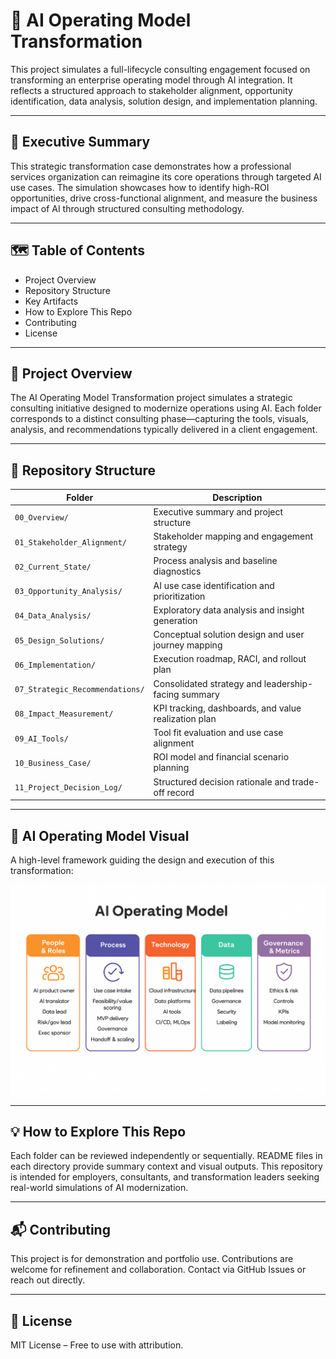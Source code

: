 # 🧠 AI Operating Model Transformation

This project simulates a full-lifecycle consulting engagement focused on transforming an enterprise operating model through AI integration. It reflects a structured approach to stakeholder alignment, opportunity identification, data analysis, solution design, and implementation planning.

---

## 📌 Executive Summary

This strategic transformation case demonstrates how a professional services organization can reimagine its core operations through targeted AI use cases. The simulation showcases how to identify high-ROI opportunities, drive cross-functional alignment, and measure the business impact of AI through structured consulting methodology.

---

## 🗺️ Table of Contents

- Project Overview  
- Repository Structure  
- Key Artifacts  
- How to Explore This Repo  
- Contributing  
- License

---

## 🧾 Project Overview

The AI Operating Model Transformation project simulates a strategic consulting initiative designed to modernize operations using AI. Each folder corresponds to a distinct consulting phase—capturing the tools, visuals, analysis, and recommendations typically delivered in a client engagement.

---

## 📁 Repository Structure

| Folder | Description |
|--------|-------------|
| `00_Overview/` | Executive summary and project structure |
| `01_Stakeholder_Alignment/` | Stakeholder mapping and engagement strategy |
| `02_Current_State/` | Process analysis and baseline diagnostics |
| `03_Opportunity_Analysis/` | AI use case identification and prioritization |
| `04_Data_Analysis/` | Exploratory data analysis and insight generation |
| `05_Design_Solutions/` | Conceptual solution design and user journey mapping |
| `06_Implementation/` | Execution roadmap, RACI, and rollout plan |
| `07_Strategic_Recommendations/` | Consolidated strategy and leadership-facing summary |
| `08_Impact_Measurement/` | KPI tracking, dashboards, and value realization plan |
| `09_AI_Tools/` | Tool fit evaluation and use case alignment |
| `10_Business_Case/` | ROI model and financial scenario planning |
| `11_Project_Decision_Log/` | Structured decision rationale and trade-off record |

---

## 🧩 AI Operating Model Visual

A high-level framework guiding the design and execution of this transformation:

![AI Operating Model Framework](./AI_Operating_Model_Framework.png)

---

## 💡 How to Explore This Repo

Each folder can be reviewed independently or sequentially. README files in each directory provide summary context and visual outputs. This repository is intended for employers, consultants, and transformation leaders seeking real-world simulations of AI modernization.

---

## 📬 Contributing

This project is for demonstration and portfolio use. Contributions are welcome for refinement and collaboration. Contact via GitHub Issues or reach out directly.

---

## 📄 License

MIT License – Free to use with attribution.
